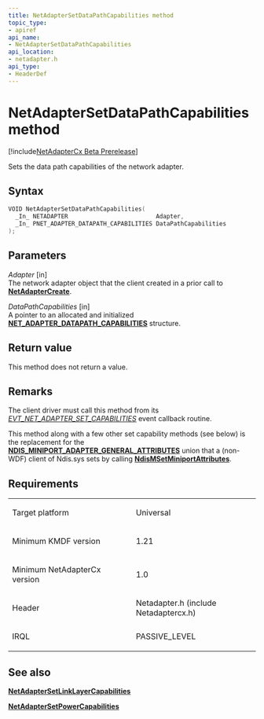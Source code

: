 ```yaml
---
title: NetAdapterSetDataPathCapabilities method
topic_type:
- apiref
api_name:
- NetAdapterSetDataPathCapabilities
api_location:
- netadapter.h
api_type:
- HeaderDef
---
```


# NetAdapterSetDataPathCapabilities method


[!include[NetAdapterCx Beta Prerelease](../netcx-beta-prerelease.md)]

Sets the data path capabilities of the network adapter.

Syntax
------

```cpp
VOID NetAdapterSetDataPathCapabilities(
  _In_ NETADAPTER                         Adapter,
  _In_ PNET_ADAPTER_DATAPATH_CAPABILITIES DataPathCapabilities
);
```

Parameters
----------

*Adapter* [in]  
The network adapter object that the client created in a prior call to [**NetAdapterCreate**](netadaptercreate.md).

*DataPathCapabilities* [in]  
A pointer to an allocated and initialized [**NET_ADAPTER_DATAPATH_CAPABILITIES**](net-adapter-datapath-capabilities.md) structure.

Return value
------------

This method does not return a value.

Remarks
-------

The client driver must call this method from its [*EVT_NET_ADAPTER_SET_CAPABILITIES*](evt-net-adapter-set-capabilities.md) event callback routine.

This method along with a few other set capability methods (see below) is the replacement for the [**NDIS_MINIPORT_ADAPTER_GENERAL_ATTRIBUTES**](https://msdn.microsoft.com/library/windows/hardware/ff565923) union that a (non-WDF) client of Ndis.sys sets by calling [**NdisMSetMiniportAttributes**](https://msdn.microsoft.com/library/windows/hardware/ff563672).

Requirements
------------

<table>
<colgroup>
<col width="50%" />
<col width="50%" />
</colgroup>
<tbody>
<tr class="odd">
<td align="left"><p>Target platform</p></td>
<td align="left">Universal</td>
</tr>
<tr class="even">
<td align="left"><p>Minimum KMDF version</p></td>
<td align="left"><p>1.21</p></td>
</tr>
<tr class="odd">
<td align="left"><p>Minimum NetAdapterCx version</p></td>
<td align="left"><p>1.0</p></td>
</tr>
<tr class="even">
<td align="left"><p>Header</p></td>
<td align="left">Netadapter.h (include Netadaptercx.h)</td>
</tr>
<tr class="odd">
<td align="left"><p>IRQL</p></td>
<td align="left"><p>PASSIVE_LEVEL</p></td>
</tr>
</tbody>
</table>

## See also


[**NetAdapterSetLinkLayerCapabilities**](netadaptersetlinklayercapabilities.md)

[**NetAdapterSetPowerCapabilities**](netadaptersetpowercapabilities.md)

 

 






